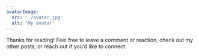```yaml
---
avatarImage:
  src: './avatar.jpg'
  alt: 'My avatar'
---
```


Thanks for reading! Feel free to leave a comment or reaction, check out my other posts, or reach out if you’d like to connect.

